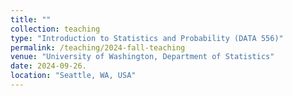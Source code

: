 ```yaml
---
title: ""
collection: teaching
type: "Introduction to Statistics and Probability (DATA 556)"
permalink: /teaching/2024-fall-teaching
venue: "University of Washington, Department of Statistics"
date: 2024-09-26.
location: "Seattle, WA, USA"
---
```

